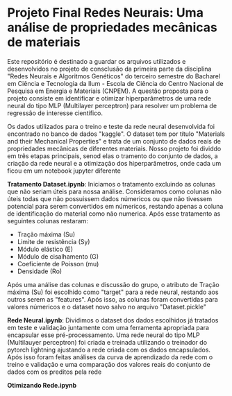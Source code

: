 # Projeto Final Redes Neurais: Uma análise de propriedades mecânicas de materiais

<p>Este repositório é destinado a guardar os arquivos utilizados e desenvolvidos no projeto de consclusão da primeira parte da disciplina "Redes Neurais e Algoritmos Genéticos" do terceiro semestre do Bacharel em Ciência e Tecnologia da Ilum - Escola de Ciência do Centro Nacional de Pesquisa em Energia e Materiais (CNPEM). A questão proposta para o projeto consiste em identificar e otimizar hiperparâmetros de uma rede neural do tipo MLP (Multilayer perceptron) para resolver um problema de regressão de interesse científico.</p>
<p>Os dados utilizados para o treino e teste da rede neural desenvolvida foi encontrado no banco de dados "kaggle". O dataset tem por título "Materials and their Mechanical Properties" e trata de um conjunto de dados reais de propriedades mecânicas de diferentes materiais. Nosso projeto foi dividdo em três etapas principais, senod elas o tramento do conjunto de dados, a criação da rede neural e a otimização dos hiperparâmetros, onde cada um ficou em um notebook jupyter diferente</p>

<p>

<b>Tratamento Dataset.ipynb</b>: Iniciamos o tratamento excluindo as colunas que não seriam úteis para nossa análise. Consideramos como colunas não úteis todas que não possuissem dados númericos ou que não tivessem potencial para serem convertidos em númericos, restando apenas a coluna de identificação do material como não numerica. Após esse tratamento as seguintes colunas restaram:

<ul>
  <li>Tração máxima (Su)</li>
  <li>Limite de resistência (Sy)</li>
  <li>Módulo elástico (E)</li>
  <li>Módulo de cisalhamento (G)</li>
  <li>Coeficiente de Poisson (mu)</li>
  <li>Densidade (Ro)</li>
</ul>

Após uma análise das colunas e discussão do grupo, o atributo de Tração máxima (Su) foi escolhido como "target" para a rede neural, restando aos outros serem as "features". Após isso, as colunas foram convertidas para valores númericos e o dataset novo salvo no arquivo "Dataset.pickle"


<b>Rede Neural.ipynb</b>: Dividimos o dataset dos dados escolhidos já tratados em teste e validação juntamente com uma ferramenta apropriada para encapsular esse pré-processamento. Uma rede neural do tipo MLP (Multilauyer perceptron) foi criada e treinada utilizando o treinador do pytorch lightning ajustando a rede criada com os dados encapsulados. Após isso foram feitas análises da curva de aprendizado da rede com o treino e validação e uma comparação dos valores reais do conjunto de dados com os preditos pela rede


<b>Otimizando Rede.ipynb</b>

</p>

